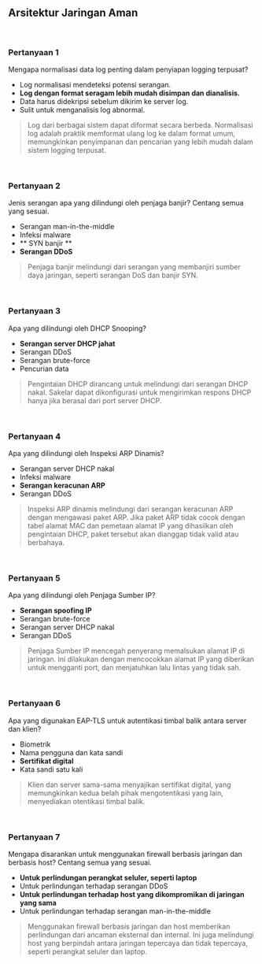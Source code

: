 ## Arsitektur Jaringan Aman

<br>

### Pertanyaan 1

Mengapa normalisasi data log penting dalam penyiapan logging terpusat?

* Log normalisasi mendeteksi potensi serangan.
* **Log dengan format seragam lebih mudah disimpan dan dianalisis.**
* Data harus didekripsi sebelum dikirim ke server log.
* Sulit untuk menganalisis log abnormal.

> Log dari berbagai sistem dapat diformat secara berbeda. Normalisasi log adalah praktik memformat ulang log ke dalam format umum, memungkinkan penyimpanan dan pencarian yang lebih mudah dalam sistem logging terpusat.
<br>

### Pertanyaan 2

Jenis serangan apa yang dilindungi oleh penjaga banjir? Centang semua yang sesuai.

* Serangan man-in-the-middle
* Infeksi malware
* ** SYN banjir **
* **Serangan DDoS**

> Penjaga banjir melindungi dari serangan yang membanjiri sumber daya jaringan, seperti serangan DoS dan banjir SYN.
<br>

### Pertanyaan 3

Apa yang dilindungi oleh DHCP Snooping?

* **Serangan server DHCP jahat**
* Serangan DDoS
* Serangan brute-force
* Pencurian data

> Pengintaian DHCP dirancang untuk melindungi dari serangan DHCP nakal. Sakelar dapat dikonfigurasi untuk mengirimkan respons DHCP hanya jika berasal dari port server DHCP.
<br>

### Pertanyaan 4

Apa yang dilindungi oleh Inspeksi ARP Dinamis?

* Serangan server DHCP nakal
* Infeksi malware
* **Serangan keracunan ARP**
* Serangan DDoS

> Inspeksi ARP dinamis melindungi dari serangan keracunan ARP dengan mengawasi paket ARP. Jika paket ARP tidak cocok dengan tabel alamat MAC dan pemetaan alamat IP yang dihasilkan oleh pengintaian DHCP, paket tersebut akan dianggap tidak valid atau berbahaya.
<br>

### Pertanyaan 5

Apa yang dilindungi oleh Penjaga Sumber IP?

* **Serangan spoofing IP**
* Serangan brute-force
* Serangan server DHCP nakal
* Serangan DDoS

> Penjaga Sumber IP mencegah penyerang memalsukan alamat IP di jaringan. Ini dilakukan dengan mencocokkan alamat IP yang diberikan untuk mengganti port, dan menjatuhkan lalu lintas yang tidak sah.
<br>

### Pertanyaan 6

Apa yang digunakan EAP-TLS untuk autentikasi timbal balik antara server dan klien?

* Biometrik
* Nama pengguna dan kata sandi
* **Sertifikat digital**
* Kata sandi satu kali

> Klien dan server sama-sama menyajikan sertifikat digital, yang memungkinkan kedua belah pihak mengotentikasi yang lain, menyediakan otentikasi timbal balik.
<br>

### Pertanyaan 7

Mengapa disarankan untuk menggunakan firewall berbasis jaringan dan berbasis host? Centang semua yang sesuai.

* **Untuk perlindungan perangkat seluler, seperti laptop**
* Untuk perlindungan terhadap serangan DDoS
* **Untuk perlindungan terhadap host yang dikompromikan di jaringan yang sama**
* Untuk perlindungan terhadap serangan man-in-the-middle

> Menggunakan firewall berbasis jaringan dan host memberikan perlindungan dari ancaman eksternal dan internal. Ini juga melindungi host yang berpindah antara jaringan tepercaya dan tidak tepercaya, seperti perangkat seluler dan laptop.
